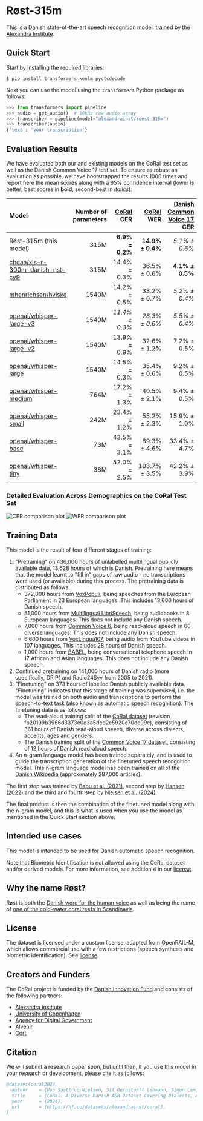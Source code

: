 # Røst-315m

This is a Danish state-of-the-art speech recognition model, trained by [the Alexandra
Institute](https://alexandra.dk/).


## Quick Start
Start by installing the required libraries:

```shell
$ pip install transformers kenlm pyctcdecode
```

Next you can use the model using the `transformers` Python package as follows:

```python
>>> from transformers import pipeline
>>> audio = get_audio()  # 16kHz raw audio array
>>> transcriber = pipeline(model="alexandrainst/roest-315m")
>>> transcriber(audio)
{'text': 'your transcription'}
```


## Evaluation Results

We have evaluated both our and existing models on the CoRal test set as well as the
Danish Common Voice 17 test set. To ensure as robust an evaluation as possible, we have
bootstrapped the results 1000 times and report here the mean scores along with a 95%
confidence interval (lower is better; best scores in **bold**, second-best in
*italics*):

| Model | Number of parameters | [CoRal](https://huggingface.co/datasets/alexandrainst/coral/viewer/read_aloud/test) CER | [CoRal](https://huggingface.co/datasets/alexandrainst/coral/viewer/read_aloud/test) WER | [Danish Common Voice 17](https://huggingface.co/datasets/mozilla-foundation/common_voice_17_0/viewer/da/test) CER | [Danish Common Voice 17](https://huggingface.co/datasets/mozilla-foundation/common_voice_17_0/viewer/da/test) WER |
|:---|---:|---:|---:|---:|---:|
| Røst-315m (this model) | 315M | **6.9% ± 0.2%** | **14.9% ± 0.4%** | *5.1% ± 0.6%* | *13.2% ± 0.8%* |
| [chcaa/xls-r-300m-danish-nst-cv9](https://hf.co/chcaa/xls-r-300m-danish-nst-cv9) | 315M | 14.4% ± 0.3% | 36.5% ± 0.6% | **4.1% ± 0.5%** | **12.0% ± 0.8%** |
| [mhenrichsen/hviske](https://hf.co/mhenrichsen/hviske) | 1540M | 14.2% ± 0.5% | 33.2% ± 0.7% | *5.2% ± 0.4%* | 14.2% ± 0.8% |
| [openai/whisper-large-v3](https://hf.co/openai/whisper-large-v3) | 1540M | *11.4% ± 0.3%* | *28.3% ± 0.6%* | *5.5% ± 0.4%* | 14.8% ± 0.8% |
| [openai/whisper-large-v2](https://hf.co/openai/whisper-large-v2) | 1540M | 13.9% ± 0.9% | 32.6% ± 1.2% | 7.2% ± 0.5% | 18.5% ± 0.9% |
| [openai/whisper-large](https://hf.co/openai/whisper-large) | 1540M | 14.5% ± 0.3% | 35.4% ± 0.6% | 9.2% ± 0.5% | 22.9% ± 1.0% |
| [openai/whisper-medium](https://hf.co/openai/whisper-medium) | 764M | 17.2% ± 1.3% | 40.5% ± 2.1% | 9.4% ± 0.5% | 24.0% ± 1.0% |
| [openai/whisper-small](https://hf.co/openai/whisper-small) | 242M | 23.4% ± 1.2% | 55.2% ± 2.3% | 15.9% ± 1.0% | 38.9% ± 1.2% |
| [openai/whisper-base](https://hf.co/openai/whisper-base) | 73M | 43.5% ± 3.1% | 89.3% ± 4.6% | 33.4% ± 4.7% | 71.4% ± 7.0% |
| [openai/whisper-tiny](https://hf.co/openai/whisper-tiny) | 38M | 52.0% ± 2.5% | 103.7% ± 3.5% | 42.2% ± 3.9% | 83.6% ± 2.7% |


### Detailed Evaluation Across Demographics on the CoRal Test Set

![CER comparison plot](https://filedn.com/lRBwPhPxgV74tO0rDoe8SpH/coral/roest-comparison-cer-plot.png)
![WER comparison plot](https://filedn.com/lRBwPhPxgV74tO0rDoe8SpH/coral/roest-comparison-wer-plot.png)


## Training Data

This model is the result of four different stages of training:

  1. "Pretraining" on 436,000 hours of unlabelled multilingual publicly available data,
     13,628 hours of which is Danish. Pretraining here means that the model learnt to
     "fill in" gaps of raw audio - no transcriptions were used (or available) during
     this process. The pretraining data is distributed as follows:
     - 372,000 hours from [VoxPopuli](https://aclanthology.org/2021.acl-long.80/), being
       speeches from the European Parliament in 23 European languages.
       This includes 13,600 hours of Danish speech.
     - 51,000 hours from [Multilingual
       LibriSpeech](https://doi.org/10.21437/Interspeech.2020-2826), being audiobooks in
       8 European languages. This does not include any Danish speech.
     - 7,000 hours from [Common Voice 6](https://doi.org/10.48550/arXiv.1912.06670),
       being read-aloud speech in 60 diverse languages. This does not include any Danish
       speech.
     - 6,600 hours from [VoxLingua107](https://doi.org/10.1109/SLT48900.2021.9383459),
       being audio from YouTube videos in 107 languages. This includes 28 hours of
       Danish speech.
     - 1,000 hours from [BABEL](https://eprints.whiterose.ac.uk/152840/), being
       conversational telephone speech in 17 African and Asian languages. This does not
       include any Danish speech.
  2. Continued pretraining on 141,000 hours of Danish radio (more specifically, DR P1
     and Radio24Syv from 2005 to 2021).
  3. "Finetuning" on 373 hours of labelled Danish publicly available data. "Finetuning"
     indicates that this stage of training was supervised, i.e. the model was trained on
     both audio and transcriptions to perform the speech-to-text task (also known as
     automatic speech recognition). The finetuning data is as follows:
     - The read-aloud training split of the [CoRal
       dataset](https://huggingface.co/datasets/alexandrainst/coral) (revision
       fb20199b3966d3373e0d3a5ded2c5920c70de99c), consisting of 361 hours of Danish
       read-aloud speech, diverse across dialects, accents, ages and genders.
     - The Danish training split of the [Common Voice 17
       dataset](https://huggingface.co/datasets/mozilla-foundation/common_voice_17_0),
       consisting of 12 hours of Danish read-aloud speech.
  4. An n-gram language model has been trained separately, and is used to guide the
     transcription generation of the finetuned speech recognition model. This n-gram
     language model has been trained on all of the [Danish
     Wikipedia](https://huggingface.co/datasets/alexandrainst/scandi-wiki/viewer/da)
     (approximately 287,000 articles).

The first step was trained by [Babu et al.
(2021)](https://doi.org/10.48550/arXiv.2111.09296), second step by [Hansen
(2022)](https://huggingface.co/chcaa/xls-r-300m-danish) and the third and fourth step by
[Nielsen et al. (2024)](https://huggingface.co/alexandrainst/roest-315m).

The final product is then the combination of the finetuned model along with the n-gram
model, and this is what is used when you use the model as mentioned in the Quick Start
section above.


## Intended use cases

This model is intended to be used for Danish automatic speech recognition.

Note that Biometric Identification is not allowed using the CoRal dataset and/or derived
models. For more information, see addition 4 in our
[license](https://huggingface.co/datasets/alexandrainst/roest-315m/blob/main/LICENSE).


## Why the name Røst?

Røst is both the [Danish word for the human
voice](https://ordnet.dk/ddo/ordbog?query=r%C3%B8st) as well as being the name of [one
of the cold-water coral reefs in
Scandinavia](https://da.wikipedia.org/wiki/Koralrev#Koldtvandskoralrev).


## License
The dataset is licensed under a custom license, adapted from OpenRAIL-M, which allows
commercial use with a few restrictions (speech synthesis and biometric identification).
See
[license](https://huggingface.co/datasets/alexandrainst/roest-315m/blob/main/LICENSE).


## Creators and Funders
The CoRal project is funded by the [Danish Innovation
Fund](https://innovationsfonden.dk/) and consists of the following partners:

- [Alexandra Institute](https://alexandra.dk/)
- [University of Copenhagen](https://www.ku.dk/)
- [Agency for Digital Government](https://digst.dk/)
- [Alvenir](https://www.alvenir.ai/)
- [Corti](https://www.corti.ai/)


## Citation

We will submit a research paper soon, but until then, if you use this model in your
research or development, please cite it as follows:

```bibtex
@dataset{coral2024,
  author    = {Dan Saattrup Nielsen, Sif Bernstorff Lehmann, Simon Leminen Madsen, Anders Jess Pedersen, Anna Katrine van Zee, Anders Søgaard and Torben Blach},
  title     = {CoRal: A Diverse Danish ASR Dataset Covering Dialects, Accents, Genders, and Age Groups},
  year      = {2024},
  url       = {https://hf.co/datasets/alexandrainst/coral},
}
```
